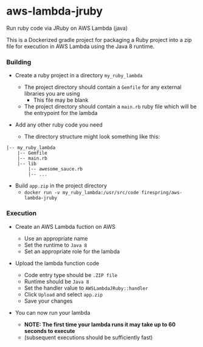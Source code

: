 # aws-lambda-jruby
Run ruby code via JRuby on AWS Lambda (java)

This is a Dockerized gradle project for packaging a Ruby project into a zip file for execution in AWS Lambda using the Java 8 runtime.

### Building
* Create a ruby project in a directory `my_ruby_lambda`
  * The project directory should contain a `Gemfile` for any external libraries you are using
    * This file may be blank
  * The project directory should contain a `main.rb` ruby file which will be the entrypoint for the lambda

* Add any other ruby code you need
  * The directory structure might look something like this:
```
|-- my_ruby_lambda
    |-- Gemfile
    |-- main.rb
    |-- lib
        |-- awesome_sauce.rb
        |-- ...
```

* Build `app.zip` in the project directory
  * `docker run -v my_ruby_lambda:/usr/src/code firespring/aws-lambda-jruby`

### Execution
* Create an AWS Lambda fuction on AWS
  * Use an appropriate name
  * Set the runtime to `Java 8`
  * Set an appropriate role for the lambda

* Upload the lambda function code
  * Code entry type should be `.ZIP file`
  * Runtime should be `Java 8`
  * Set the handler value to `AWSLambdaJRuby::handler`
  * Click `Upload` and select `app.zip`
  * Save your changes

* You can now run your lambda
  * **NOTE: The first time your lambda runs it may take up to 60 seconds to execute**
  * (subsequent executions should be sufficiently fast)
